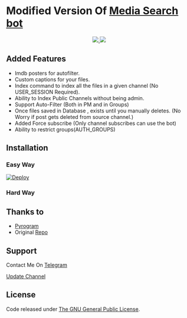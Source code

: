 # Modified Version Of [Media Search bot](https://github.com/Ninjaz2/MT-Media-Search-bot)

</a>
</p>
<p align="center">
  <a href="https://github.com/Ninjaz2/MT-Media-Search-bot/stargazers">
    <img src="https://img.shields.io/github/stars/Ninjaz2/MT-Media-Search-bot?style=social">

  </a>
  
  <a href="https://github.com/Ninjaz2/MT-Media-Search-bot/fork">
    <img src="https://img.shields.io/github/forks/Ninjaz2/MT-Media-Search-bot?label=Fork&style=social">

  </a>  
</p>

  

## Added Features
* Imdb posters for autofilter.
* Custom captions for your files.
* Index command to index all the files in a given channel (No USER_SESSION Required).
* Ability to Index Public Channels without being admin.
* Support Auto-Filter (Both in PM and in Groups)
* Once files saved in Database , exists until you manually deletes. (No Worry if post gets deleted from source channel.)
* Added Force subscribe (Only channel subscribes can use the bot)
* Ability to restrict groups(AUTH_GROUPS)

## Installation

### Easy Way
[![Deploy](https://www.herokucdn.com/deploy/button.svg)](https://heroku.com/deploy?template=https://github.com/Ninjaz2/MT-Media-Search-bot)
### Hard Way


## Thanks to 
* [Pyrogram](https://github.com/pyrogram/pyrogram)
* Original [Repo](https://github.com/Mahesh0253/Media-Search-bot)


## Support
Contact Me On [Telegram](https://t.me/subinps_bot)

[Update Channel](https://t.me/Mo_Tech_YT)

## License
Code released under [The GNU General Public License](LICENSE).

